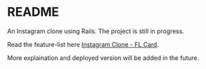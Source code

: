 # README

An Instagram clone using Rails. The project is still in progress.

Read the feature-list here [Instagram Clone - FL Card](https://trello.com/c/amX5StnK).

More explaination and deployed version will be added in the future.